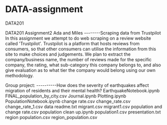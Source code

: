 # DATA-assignment
DATA201 


DATA201 Assignment2 Ada and Miles
--------Scraping data from Trustpilot
In this assignment we attempt to do web scraping on a review website called 'Trustpilot'. Trustpilot is a platform that hosts reviews from consumers, so that other consumers can utilise the information from this site to make choices and judgements.
We plan to extract the company/business name, the number of reviews made for the specific company, the rating, what sub-category this company belongs to, and also give evaluation as to what tier the company would belong using our own methodology.




Group project:
----------How does the severity of earthquakes affect migration of residents and their mental health?
EarthquakeNotebook.ipynb 
FINAL_population_by_city.csv
Journal.ipynb
Plotting.ipynb
PopulationNotebook.ipynb
change rate.csv
change_rate.csv
change_rate_1.csv
data readme.txt
migrant.csv
migrant1.csv
population and change rate.csv
population clean up.ipynb
population1.csv
presentation.txt
region population.csv
region_population.csv  
